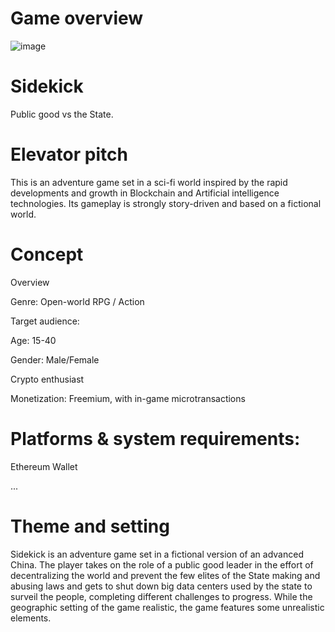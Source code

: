 # Game overview

![image](https://github.com/EngrGord/SideKick/blob/main/assets/futuristic-city-landscape-vector-27449986.jpg)


# Sidekick

Public good vs the State.

# Elevator pitch

This is an adventure game set in a sci-fi world inspired by the rapid developments and growth in Blockchain and Artificial intelligence technologies. Its gameplay is strongly story-driven and based on a fictional world.

# Concept

Overview

Genre: Open-world RPG / Action

Target audience:

Age: 15-40

Gender: Male/Female

Crypto enthusiast

Monetization: Freemium, with in-game microtransactions

# Platforms & system requirements:  

Ethereum Wallet

...

# Theme and setting

Sidekick is an adventure game set in a fictional version of an advanced China. The player takes on the role of a public good leader in the effort of decentralizing the world and prevent the few elites of the State making and abusing laws and gets to shut down big data centers used by the state to surveil the people, completing different challenges to progress. While the geographic setting of the game realistic, the game features some unrealistic  elements.
